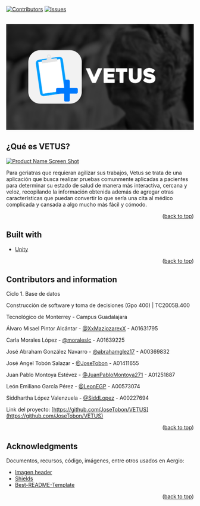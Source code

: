 <div id="top"></div>


[![Contributors][contributors-shield]][contributors-url]
[![Issues][issues-shield]][issues-url]



<!-- PROJECT LOGO -->
<br />
<div align="center">
  <a href="https://github.com/JoseTobon/VETUS/">
    <img src="./ReadMeFiles/header.png" alt="Logo">
  </a>
  </p>
</div>


<!-- ABOUT THE PROJECT -->
## ¿Qué es VETUS?

[![Product Name Screen Shot][product-screenshot]](https://example.com)

Para geriatras que requieran agilizar sus trabajos, Vetus se trata de una aplicación que busca realizar pruebas comunmente aplicadas a pacientes para determinar su estado de salud de manera más interactiva, cercana y veloz, recopilando la información obtenida además de agregar otras características que puedan convertir lo que sería una cita al médico complicada y cansada a algo mucho más fácil y cómodo.

<p align="right">(<a href="#top">back to top</a>)</p>



## Built with

* [Unity](https://unity.com/es)

<p align="right">(<a href="#top">back to top</a>)</p>


<!-- CONTACT -->
## Contributors and information


Ciclo 1. Base de datos


Construcción de software y toma de decisiones (Gpo 400) | TC2005B.400


Tecnológico de Monterrey - Campus Guadalajara



Álvaro Misael Pintor Alcántar - [@XxMaziozarexX](https://github.com/XxMaziozarexX) - A01631795

Carla Morales López - [@moraleslc](https://github.com/moraleslc) - A01639225

José Abraham González Navarro - [@abrahamglez17](https://github.com/abrahamglez17) - A00369832

José Angel Tobón Salazar - [@JoseTobon](https://github.com/JoseTobon) - A01411655

Juan Pablo Montoya Estévez - [@JuanPabloMontoya271](https://github.com/JuanPabloMontoya271) - A01251887

León Emiliano García Pérez - [@LeonEGP](https://github.com/LeonEGP) - A00573074

Siddhartha López Valenzuela - [@SiddLopez](https://github.com/SiddLopez) - A00227694



Link del proyecto: [https://github.com/JoseTobon/VETUS](https://github.com/JoseTobon/VETUS)

<p align="right">(<a href="#top">back to top</a>)</p>



<!-- ACKNOWLEDGMENTS -->
## Acknowledgments

Documentos, recursos, código, imágenes, entre otros usados en Aergio:

* [Imagen header](https://unsplash.com/photos/z_8Jqe0Cc-s)
* [Shields](https://shields.io/)
* [Best-README-Template](https://github.com/othneildrew/Best-README-Template)
<p align="right">(<a href="#top">back to top</a>)</p>



<!-- MARKDOWN LINKS & IMAGES -->
<!-- https://www.markdownguide.org/basic-syntax/#reference-style-links -->
[contributors-shield]: https://img.shields.io/badge/contributors-2-green
[contributors-url]: https://github.com/JoseTobon/VETUS/graphs/contributors
[issues-shield]: https://img.shields.io/github/issues/JoseTobon/VETUS
[issues-url]: https://github.com/JoseTobon/VETUS/issues
[product-screenshot]: images/screenshot.png